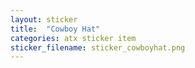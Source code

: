 ```yaml
---
layout: sticker
title:  "Cowboy Hat"
categories: atx sticker item
sticker_filename: sticker_cowboyhat.png
---
```

